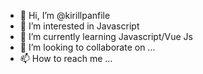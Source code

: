 - 👋 Hi, I’m @kirillpanfile
- 👀 I’m interested in Javascript
- 🌱 I’m currently learning Javascript/Vue Js
- 💞️ I’m looking to collaborate on ...
- 📫 How to reach me ...

<!---
kirillpanfile/kirillpanfile is a ✨ special ✨ repository because its `README.md` (this file) appears on your GitHub profile.
You can click the Preview link to take a look at your changes.
--->
